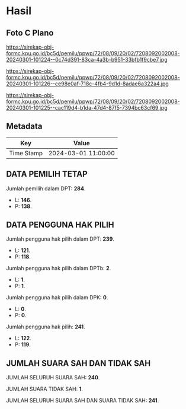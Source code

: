 # Hasil

## Foto C Plano

https://sirekap-obj-formc.kpu.go.id/bc5d/pemilu/ppwp/72/08/09/20/02/7208092002008-20240301-101224--0c74d391-83ca-4a3b-b951-33bfb1f9cbe7.jpg

https://sirekap-obj-formc.kpu.go.id/bc5d/pemilu/ppwp/72/08/09/20/02/7208092002008-20240301-101226--ce98e0af-718c-4fb4-9d1d-8adae6a322a4.jpg

https://sirekap-obj-formc.kpu.go.id/bc5d/pemilu/ppwp/72/08/09/20/02/7208092002008-20240301-101225--cac119d4-b1da-47d4-87f5-7394bc63cf69.jpg


## Metadata

| Key        | Value               |
| ---------- | ------------------- |
| Time Stamp | 2024-03-01 11:00:00 |


## DATA PEMILIH TETAP

Jumlah pemilih dalam DPT: **284**.
 * L: **146**.
 * P: **138**.

## DATA PENGGUNA HAK PILIH

Jumlah pengguna hak pilih dalam DPT: **239**.
 * L: **121**.
 * P: **118**.

Jumlah pengguna hak pilih dalam DPTb: **2**.
 * L: **1**.
 * P: **1**.

Jumlah pengguna hak pilih dalam DPK: **0**.
 * L: **0**.
 * P: **0**.

Jumlah pengguna hak pilih: **241**.
 * L: **122**.
 * P: **119**.

## JUMLAH SUARA SAH DAN TIDAK SAH

JUMLAH SELURUH SUARA SAH: **240**.

JUMLAH SUARA TIDAK SAH: **1**.

JUMLAH SELURUH SUARA SAH DAN SUARA TIDAK SAH: **241**.


